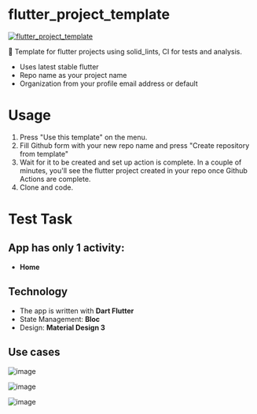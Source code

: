 # flutter_project_template
[![flutter_project_template](https://nokycucwgzweensacwfy.supabase.co/functions/v1/get_project_badge?projectName=flutter_project_template)](https://www.worklog.ai)

📖 Template for flutter projects using solid_lints, CI for tests and analysis.

- Uses latest stable flutter
- Repo name as your project name
- Organization from your profile email address or default

# Usage
1. Press "Use this template" on the menu.
2. Fill Github form with your new repo name and press "Create repository from template"
3. Wait for it to be created and set up action is complete. In a couple of minutes, you'll see the flutter project created in your repo once Github Actions are complete.
4. Clone and code.
# Test Task

## App has only 1 activity:
* **Home** 

## Technology

 - The app is written with **Dart Flutter**
 - State Management: **Bloc**
 - Design: **Material Design 3**

## Use cases
![image](https://github.com/maxxlab/test-task/assets/42914015/9943c6fc-137d-4a0f-923f-6eca369e2fc0)

![image](https://github.com/maxxlab/test-task/assets/42914015/ecf35113-718a-4b69-895c-ef0574c52a02)

![image](https://github.com/maxxlab/test-task/assets/42914015/114e9e5c-e61b-4791-afbd-8164288d48c3)
